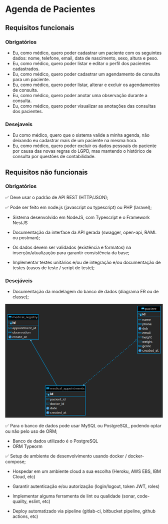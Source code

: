 # Agenda de Pacientes

## Requisitos funcionais

### Obrigatórios

- Eu, como médico, quero poder cadastrar um paciente com os seguintes dados:
  nome, telefone, email, data de nascimento, sexo, altura e peso.
- Eu, como médico, quero poder listar e editar o perfil dos pacientes cadastrados.
- Eu, como médico, quero poder cadastrar um agendamento de consulta para um
  paciente.
- Eu, como médico, quero poder listar, alterar e excluir os agendamentos de consulta.
- Eu, como médico, quero poder anotar uma observação durante a consulta.
- Eu, como médico, quero poder visualizar as anotações das consultas dos pacientes.

### Desejaveis

- Eu como médico, quero que o sistema valide a minha agenda, não deixando eu
  cadastrar mais de um paciente na mesma hora.
- Eu, como médico, quero poder excluir os dados pessoais do paciente por causa das
  novas regras do LGPD, mas mantendo o histórico de consulta por questões de
  contabilidade.

## Requisitos não funcionais

### Obrigatórios

✅ Deve usar o padrão de API REST (HTTP/JSON);

✅ Pode ser feito em node.js (javascript ou typescript) ou PHP (laravel);

- Sistema desenvolvido em NodeJS, com Typescript e o Framework NestJS

- Documentação da interface da API gerada (swagger, open-api, RAML ou postman);

- Os dados devem ser validados (existência e formatos) na inserção/atualização para
  garantir consistência da base;
- Implementar testes unitários e/ou de integração e/ou documentação de testes (casos
  de teste / script de teste);

### Desejáveis

- Documentação da modelagem do banco de dados (diagrama ER ou de classe);
<p align="center">
    <img width="650" src="./database/database-der.png" alt="Database EDR Diagram">
</p>

✅ Para o banco de dados pode usar MySQL ou PostgreSQL, podendo optar ou não
pelo uso de ORM;

- Banco de dados utilizado é o PostgreSQL
- ORM Typeorm

✅ Setup de ambiente de desenvolvimento usando docker / docker-compose;

- Hospedar em um ambiente cloud a sua escolha (Heroku, AWS EBS, IBM Cloud, etc)

- Garantir autenticação e/ou autorização (login/logout, token JWT, roles)

- Implementar alguma ferramenta de lint ou qualidade (sonar, code-quality, eslint, etc)

- Deploy automatizado via pipeline (gitlab-ci, bitbucket pipeline, github actions, etc)
